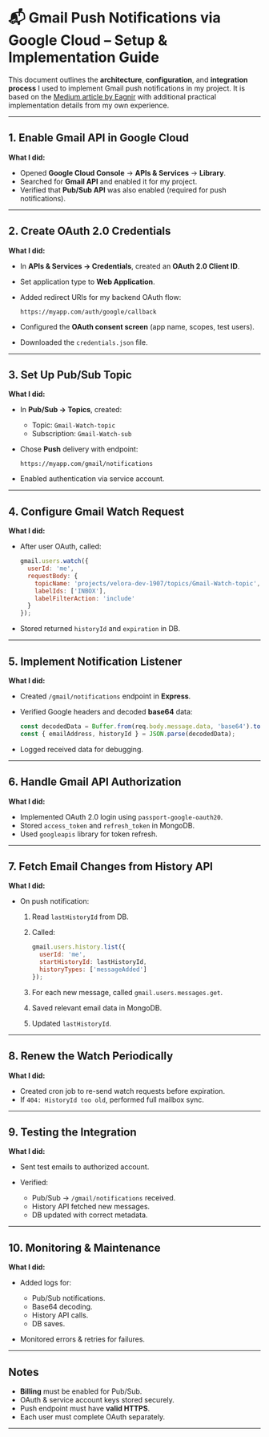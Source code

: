 # 📬 Gmail Push Notifications via Google Cloud – Setup & Implementation Guide

This document outlines the **architecture**, **configuration**, and **integration process** I used to implement Gmail push notifications in my project.
It is based on the [Medium article by Eagnir](https://medium.com/@eagnir/understanding-gmails-push-notifications-via-google-cloud-pub-sub-3a002f9350ef) with additional practical implementation details from my own experience.

---

## 1. Enable Gmail API in Google Cloud

**What I did:**

* Opened **Google Cloud Console** → **APIs & Services** → **Library**.
* Searched for **Gmail API** and enabled it for my project.
* Verified that **Pub/Sub API** was also enabled (required for push notifications).

---

## 2. Create OAuth 2.0 Credentials

**What I did:**

* In **APIs & Services → Credentials**, created an **OAuth 2.0 Client ID**.
* Set application type to **Web Application**.
* Added redirect URIs for my backend OAuth flow:

  ```
  https://myapp.com/auth/google/callback
  ```
* Configured the **OAuth consent screen** (app name, scopes, test users).
* Downloaded the `credentials.json` file.

---

## 3. Set Up Pub/Sub Topic

**What I did:**

* In **Pub/Sub → Topics**, created:

  * Topic: `Gmail-Watch-topic`
  * Subscription: `Gmail-Watch-sub`
* Chose **Push** delivery with endpoint:

  ```
  https://myapp.com/gmail/notifications
  ```
* Enabled authentication via service account.

---

## 4. Configure Gmail Watch Request

**What I did:**

* After user OAuth, called:

  ```js
  gmail.users.watch({
    userId: 'me',
    requestBody: {
      topicName: 'projects/velora-dev-1907/topics/Gmail-Watch-topic',
      labelIds: ['INBOX'],
      labelFilterAction: 'include'
    }
  });
  ```
* Stored returned `historyId` and `expiration` in DB.

---

## 5. Implement Notification Listener

**What I did:**

* Created `/gmail/notifications` endpoint in **Express**.
* Verified Google headers and decoded **base64** data:

  ```js
  const decodedData = Buffer.from(req.body.message.data, 'base64').toString('utf8');
  const { emailAddress, historyId } = JSON.parse(decodedData);
  ```
* Logged received data for debugging.

---

## 6. Handle Gmail API Authorization

**What I did:**

* Implemented OAuth 2.0 login using `passport-google-oauth20`.
* Stored `access_token` and `refresh_token` in MongoDB.
* Used `googleapis` library for token refresh.

---

## 7. Fetch Email Changes from History API

**What I did:**

* On push notification:

  1. Read `lastHistoryId` from DB.
  2. Called:

     ```js
     gmail.users.history.list({
       userId: 'me',
       startHistoryId: lastHistoryId,
       historyTypes: ['messageAdded']
     });
     ```
  3. For each new message, called `gmail.users.messages.get`.
  4. Saved relevant email data in MongoDB.
  5. Updated `lastHistoryId`.

---

## 8. Renew the Watch Periodically

**What I did:**

* Created cron job to re-send watch requests before expiration.
* If `404: HistoryId too old`, performed full mailbox sync.

---

## 9. Testing the Integration

**What I did:**

* Sent test emails to authorized account.
* Verified:

  * Pub/Sub → `/gmail/notifications` received.
  * History API fetched new messages.
  * DB updated with correct metadata.

---

## 10. Monitoring & Maintenance

**What I did:**

* Added logs for:

  * Pub/Sub notifications.
  * Base64 decoding.
  * History API calls.
  * DB saves.
* Monitored errors & retries for failures.

---

## Notes

* **Billing** must be enabled for Pub/Sub.
* OAuth & service account keys stored securely.
* Push endpoint must have **valid HTTPS**.
* Each user must complete OAuth separately.

---
